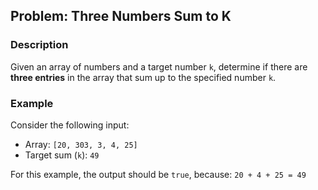 ## Problem: Three Numbers Sum to K

### Description
Given an array of numbers and a target number `k`, determine if there are **three entries** in the array that sum up to the specified number `k`.

### Example
Consider the following input:

- Array: `[20, 303, 3, 4, 25]`
- Target sum (`k`): `49`

For this example, the output should be `true`, because: `20 + 4 + 25 = 49`